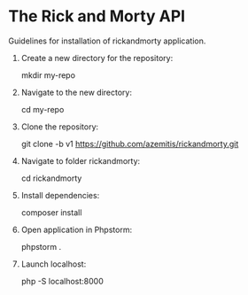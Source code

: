 
# The Rick and Morty API

Guidelines for installation of rickandmorty application.

1. Create a new directory for the repository: 

    mkdir my-repo

2. Navigate to the new directory: 

   cd my-repo

3. Clone the repository: 

   git clone -b v1 https://github.com/azemitis/rickandmorty.git

4. Navigate to folder rickandmorty:

   cd rickandmorty

6. Install dependencies:

   composer install

6. Open application in Phpstorm:

   phpstorm .

8. Launch localhost:

   php -S localhost:8000
